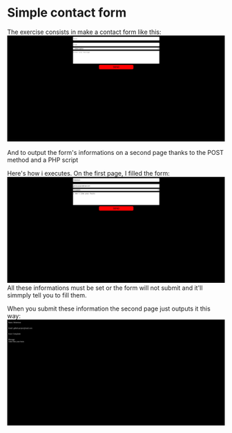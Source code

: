 # Simple contact form

The exercise consists in make a contact form like this:
![alt text](https://github.com/R-son/simple-web-contact-form/blob/main/Form.png?raw=true)

And to output the form's informations on a second page thanks to the POST method and a PHP script

Here's how i executes. On the first page, I filled the form:
![alt text](https://github.com/R-son/simple-web-contact-form/blob/main/Filled.png?raw=true)
All these informations must be set or the form will not submit and it'll simmply tell you to fill them.

When you submit these information the second page just outputs it this way:
![alt text](https://github.com/R-son/simple-web-contact-form/blob/main/Output.png?raw=true)
